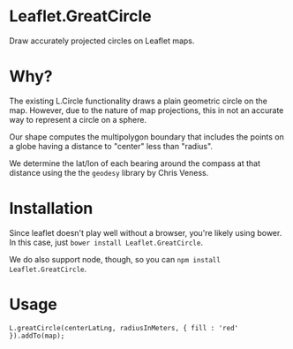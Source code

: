 # Leaflet.GreatCircle
Draw accurately projected circles on Leaflet maps.

# Why?

The existing L.Circle functionality draws a plain geometric circle
on the map. However, due to the nature of map projections, this
in not an accurate way to represent a circle on a sphere.

Our shape computes the multipolygon boundary that includes the
points on a globe having a distance to "center" less than "radius".

We determine the lat/lon of each bearing around the compass at
that distance using the the `geodesy` library by Chris Veness.

# Installation

Since leaflet doesn't play well without a browser, you're likely
using bower. In this case, just `bower install Leaflet.GreatCircle`.

We do also support node, though, so you can `npm install Leaflet.GreatCircle`.

# Usage

    L.greatCircle(centerLatLng, radiusInMeters, { fill : 'red' }).addTo(map);
